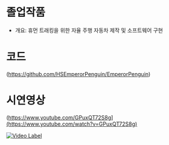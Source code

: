 # 졸업작품
- 개요: 휴먼 트래킹을 위한 자율 주행 자동차 제작 및 소프트웨어 구현

# 코드
(https://github.com/HSEmperorPenguin/EmperorPenguin)

# 시연영상
(https://www.youtube.com/GPuxQT72S8g](https://www.youtube.com/watch?v=GPuxQT72S8g)

[![Video Label](http://img.youtube.com/vi/GPuxQT72S8g/0.jpg)](https://www.youtube.com/watch?v=GPuxQT72S8g)
